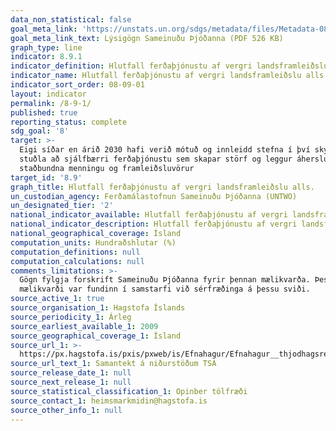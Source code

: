 ```yaml
---
data_non_statistical: false
goal_meta_link: 'https://unstats.un.org/sdgs/metadata/files/Metadata-08-09-01.pdf'
goal_meta_link_text: Lýsigögn Sameinuðu Þjóðanna (PDF 526 KB)
graph_type: line
indicator: 8.9.1
indicator_definition: Hlutfall ferðaþjónustu af vergri landsframleiðslu alls.
indicator_name: Hlutfall ferðaþjónustu af vergri landsframleiðslu alls.
indicator_sort_order: 08-09-01
layout: indicator
permalink: /8-9-1/
published: true
reporting_status: complete
sdg_goal: '8'
target: >-
  Eigi síðar en árið 2030 hafi verið mótuð og innleidd stefna í því skyni að
  stuðla að sjálfbærri ferðaþjónustu sem skapar störf og leggur áherslu á
  staðbundna menningu og framleiðsluvörur
target_id: '8.9'
graph_title: Hlutfall ferðaþjónustu af vergri landsframleiðslu alls.
un_custodian_agency: Ferðamálastofnun Sameinuðu Þjóðanna (UNTWO)
un_designated_tier: '2'
national_indicator_available: Hlutfall ferðaþjónustu af vergri landsframleiðslu alls.
national_indicator_description: Hlutfall ferðaþjónustu af vergri landsframleiðslu alls.
national_geographical_coverage: Ísland
computation_units: Hundraðshlutar (%)
computation_definitions: null
computation_calculations: null
comments_limitations: >-
  Gögn fylgja forskrift Sameinuðu Þjóðanna fyrir þennan mælikvarða. Þessi
  mælikvarði var fundinn í samstarfi við sérfræðinga á þessu sviði.
source_active_1: true
source_organisation_1: Hagstofa Íslands
source_periodicity_1: Árleg
source_earliest_available_1: 2009
source_geographical_coverage_1: Ísland
source_url_1: >-
  https://px.hagstofa.is/pxis/pxweb/is/Efnahagur/Efnahagur__thjodhagsreikningar__ferdathjonustureikningar__ferdathjonustureikningar/SAM08008.px
source_url_text_1: Samantekt á niðurstöðum TSA
source_release_date_1: null
source_next_release_1: null
source_statistical_classification_1: Opinber tölfræði
source_contact_1: heimsmarkmidin@hagstofa.is
source_other_info_1: null
---
```

